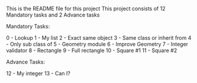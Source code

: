This is the README file for this project
This project consists of 12 Mandatory tasks and 2 Advance tasks

Mandatory Tasks:

0 - Lookup
1 - My list
2 - Exact same object
3 - Same class or inherit from
4 - Only sub class of
5 - Geometry module
6 - Improve Geometry
7 - Integer validator
8 - Rectangle
9 - Full rectangle
10 - Square #1
11 - Square #2

Advance Tasks:

12 - My integer
13 - Can I?
